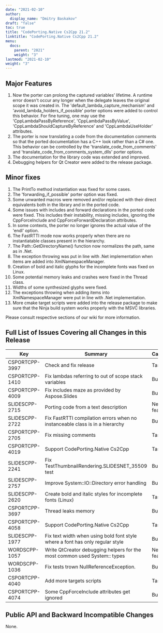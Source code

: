 ```yaml
---
date: "2021-02-10"
author:
  display_name: "Dmitry Baskakov"
draft: "false"
toc: true
title: "CodePorting.Native Cs2Cpp 21.2"
linktitle: "CodePorting.Native Cs2Cpp 21.2"
menu:
  docs:
    parent: "2021"
    weight: "3"
lastmod: "2021-02-10"
weight: "3"
---
```


## Major Features ##

1. Now the porter can prolong the captured variables’ lifetime. A runtime error doesn't occur any longer when the delegate leaves the original scope it was created in. The 'default_lambda_capture_mechanism' and 'avoid_lambda_holders_if_possible' porter options were added to control this behavior. For fine tuning, one may use the 'CppLambdaPassByReference', 'CppLambdaPassByValue', 'CppLambdaShouldCaptureByReference' and 'CppLambdaUseHolder' attributes.
1. The porter is now translating a code from the documentation comments so that the ported documentation has a C++ look rather than a C# one. This behavior can be controlled by the 'translate_code_from_comments' and 'translate_code_from_comments_system_dlls' porter options.
1. The documentation for the library code was extended and improved.
1. Debugging helpers for Qt Creator were added to the release package.

## Minor fixes ##

1. The PrintTo method instantiation was fixed for some cases.
1. The 'forwarding_if_possible' porter option was fixed.
1. Some unwanted macros were removed and/or replaced with their direct equivalents both in the library and in the ported code.
1. Some issues with includes and forward declarations in the ported code were fixed. This includes their instability, missing includes, ignoring the CppForceInclude and CppForceForwardDeclaration attributes.
1. In some contexts, the porter no longer ignores the actual value of the 'endl' option.
1. The FastRTTI mode now works properly when there are no instantiatable classes present in the hierarchy.
1. The Path::GetDirectoryName() function now normalizes the path, same as in .Net.
1. The exception throwing was put in line with .Net implementation when items are added into XmlNamespaceManager.
1. Creation of bold and italic glyphs for the incomplete fonts was fixed on Linux.
1. Some potential memory leaks and crashes were fixed in the Thread class.
1. Widths of some synthesized glyphs were fixed.
1. The exceptions throwing when adding items into XmlNamespaceManager were put in line with .Net implementation.
1. More cmake target scripts were added into the release package to make sure that the Ninja build system works properly with the MSVC libraries.

Please consult respective sections of our wiki for more information.

## Full List of Issues Covering all Changes in this Release ##

| Key | Summary | Category |
| --- | --- | --- |
| CSPORTCPP-3997 | Check and fix release | Task |
| CSPORTCPP-1410 | Fix lambdas referring to out of scope stack variables | Bug |
| CSPORTCPP-4009 | Fix includes maze as provided by Aspose.Slides | Bug |
| SLIDESCPP-2715 | Porting code from a text description | New feature |
| SLIDESCPP-2722 | Fix FastRTTI compilation errors when no instanceable class is in a hierarchy | Bug |
| CSPORTCPP-2705 | Fix missing comments | Task |
| CSPORTCPP-4019 | Support CodePorting.Native Cs2Cpp | Task |
| SLIDESCPP-2241 | Fix TestThumbnailRendering.SLIDESNET_35509 test | Bug |
| SLIDESCPP-2757 | Improve System::IO::Directory error handling | Bug |
| SLIDESCPP-2620 | Сreate bold and italic styles for incomplete fonts (Linux) | Task |
| CSPORTCPP-3697 | Thread leaks memory | Bug |
| CSPORTCPP-4058 | Support CodePorting.Native Cs2Cpp | Task |
| SLIDESCPP-1977 | Fix text width when using bold font style where a font has only regular style | Bug |
| WORDSCPP-1057 | Write QtCreator debugging helpers for the most common used System:: types | New feature |
| WORDSCPP-1036 | Fix tests trown NullReferenceException. | Bug |
| CSPORTCPP-4040 | Add more targets scripts | Task |
| CSPORTCPP-4074 | Some CppForceInclude attributes get ignored | Bug |

## Public API and Backward Incompatible Changes ##

None.
